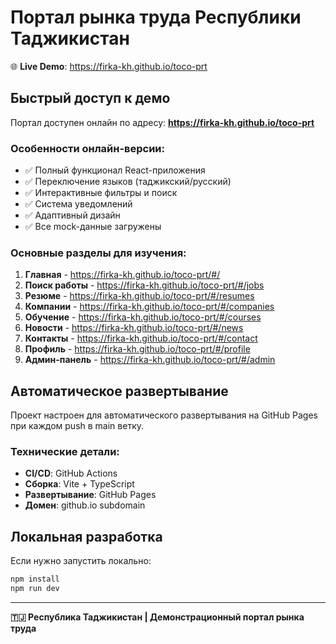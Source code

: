 # Портал рынка труда Республики Таджикистан

🌐 **Live Demo**: https://firka-kh.github.io/toco-prt

## Быстрый доступ к демо

Портал доступен онлайн по адресу: **https://firka-kh.github.io/toco-prt**

### Особенности онлайн-версии:
- ✅ Полный функционал React-приложения
- ✅ Переключение языков (таджикский/русский)  
- ✅ Интерактивные фильтры и поиск
- ✅ Система уведомлений
- ✅ Адаптивный дизайн
- ✅ Все mock-данные загружены

### Основные разделы для изучения:
1. **Главная** - https://firka-kh.github.io/toco-prt/#/
2. **Поиск работы** - https://firka-kh.github.io/toco-prt/#/jobs
3. **Резюме** - https://firka-kh.github.io/toco-prt/#/resumes  
4. **Компании** - https://firka-kh.github.io/toco-prt/#/companies
5. **Обучение** - https://firka-kh.github.io/toco-prt/#/courses
6. **Новости** - https://firka-kh.github.io/toco-prt/#/news
7. **Контакты** - https://firka-kh.github.io/toco-prt/#/contact
8. **Профиль** - https://firka-kh.github.io/toco-prt/#/profile
9. **Админ-панель** - https://firka-kh.github.io/toco-prt/#/admin

## Автоматическое развертывание

Проект настроен для автоматического развертывания на GitHub Pages при каждом push в main ветку.

### Технические детали:
- **CI/CD**: GitHub Actions
- **Сборка**: Vite + TypeScript
- **Развертывание**: GitHub Pages
- **Домен**: github.io subdomain

## Локальная разработка

Если нужно запустить локально:

```bash
npm install
npm run dev
```

---

**🇹🇯 Республика Таджикистан | Демонстрационный портал рынка труда**

